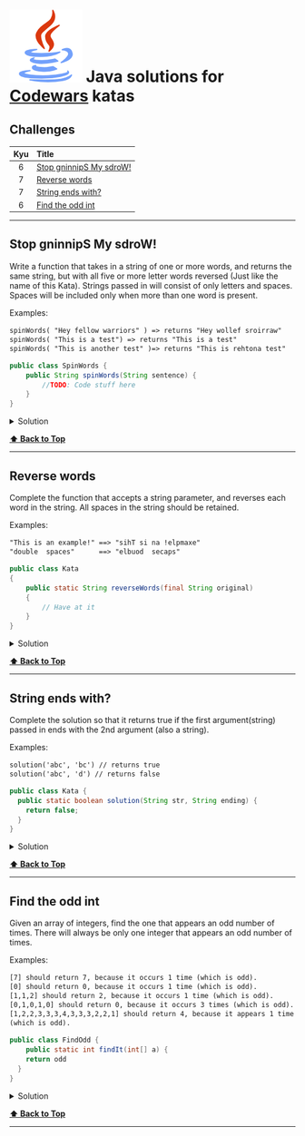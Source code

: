 # ![java](java-logo.png) Java solutions for [Codewars](https://www.codewars.com/) katas

## Challenges

| Kyu | Title                                              |
|:---:|:---------------------------------------------------|
|  6  | [Stop gninnipS My sdroW!](#stop-gninnips-my-sdrow) |
|  7  | [Reverse words](#reverse-words)                    |
|  7  | [String ends with?](#string-ends-with)             |
|  6  | [Find the odd int](#find-the-odd-int)              |

  
---

## Stop gninnipS My sdroW!

Write a function that takes in a string of one or more words, and returns the same string, but with all five or more letter words reversed (Just like the name of this Kata). Strings passed in will consist of only letters and spaces. Spaces will be included only when more than one word is present.

Examples:

```
spinWords( "Hey fellow warriors" ) => returns "Hey wollef sroirraw" 
spinWords( "This is a test") => returns "This is a test" 
spinWords( "This is another test" )=> returns "This is rehtona test"
```

```java
public class SpinWords {
    public String spinWords(String sentence) {
        //TODO: Code stuff here
    }
}
```

<details><summary>Solution</summary>

```java
public class SpinWords {
    public String spinWords(String sentence) {
        String[] arr = sentence.split(" ");
        StringBuilder result = new StringBuilder();
        for(int i=0; i < arr.length; i++) {
            if(arr[i].length() >= 5) {
                result.append(new StringBuilder(arr[i]).reverse() + " ");
            } else {
                result.append(arr[i] + " ");
            }
        }
        return result.toString().trim();
    }
}
```
</details>

**[⬆ Back to Top](#challenges)**

---

## Reverse words

Complete the function that accepts a string parameter, and reverses each word in the string. All spaces in the string should be retained.

Examples:

```
"This is an example!" ==> "sihT si na !elpmaxe"
"double  spaces"      ==> "elbuod  secaps"
```

```java
public class Kata
{
    public static String reverseWords(final String original)
    {
        // Have at it
    }
}
```

<details><summary>Solution</summary>

```java
import java.util.Arrays;
import java.util.stream.Collectors;

public class Kata
{
    public static String reverseWords(final String original)
    {
        if(original.isBlank()) {
            return original;
        }
        return Arrays.stream(original.split(" "))
                .map(word -> word.length() > 1
                        ? new StringBuilder(word).reverse()
                        : word)
                .collect(Collectors.joining(" "));
    }
}
```
</details>

**[⬆ Back to Top](#challenges)**

---

## String ends with?

Complete the solution so that it returns true if the first argument(string) passed in ends with the 2nd argument (also a string).

Examples:

```
solution('abc', 'bc') // returns true
solution('abc', 'd') // returns false
```

```java
public class Kata {
  public static boolean solution(String str, String ending) {
    return false;
  }
}
```

<details><summary>Solution</summary>

```java
public class Kata {
  public static boolean solution(String str, String ending) {
    return str.endsWith(ending);
  }
}
```
</details>

**[⬆ Back to Top](#challenges)**

---

## Find the odd int

Given an array of integers, find the one that appears an odd number of times.
There will always be only one integer that appears an odd number of times.

Examples:

```
[7] should return 7, because it occurs 1 time (which is odd).
[0] should return 0, because it occurs 1 time (which is odd).
[1,1,2] should return 2, because it occurs 1 time (which is odd).
[0,1,0,1,0] should return 0, because it occurs 3 times (which is odd).
[1,2,2,3,3,3,4,3,3,3,2,2,1] should return 4, because it appears 1 time (which is odd).
```

```java
public class FindOdd {
	public static int findIt(int[] a) {
  	return odd
  }
}
```

<details><summary>Solution</summary>

```java
import java.util.Map.Entry;
import java.util.HashMap;

public class FindOdd {
	public static int findIt(int[] a) {
    HashMap<Integer, Integer> numberCounter = new HashMap<>();
    for (int number : a) {
      Integer value = numberCounter.get(number);
      numberCounter.put(number, value == null ? 1 : ++value);
    }
    int desiredNumber = 0;
    for (Entry<Integer, Integer> entry : numberCounter.entrySet()) {
      if(entry.getValue() % 2 == 1) {
        desiredNumber = entry.getKey();
        break;
      }
    }
  	return desiredNumber;
  }
}
```
</details>

**[⬆ Back to Top](#challenges)**

---

